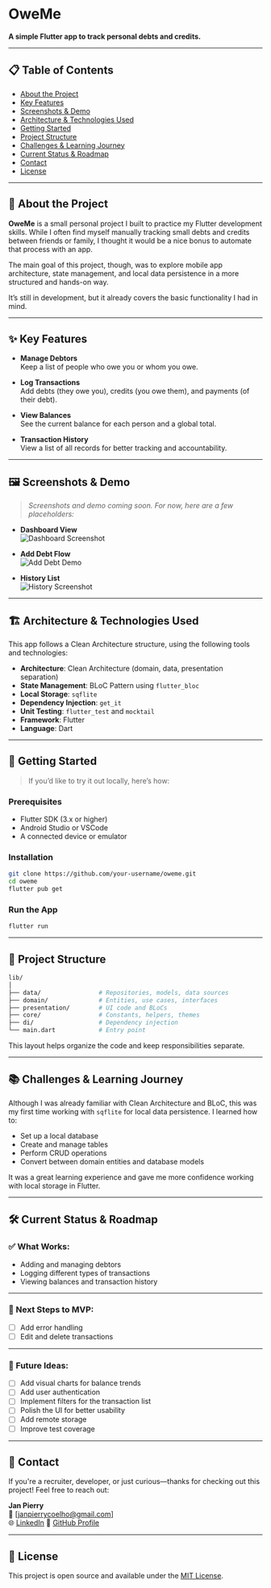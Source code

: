 # OweMe

**A simple Flutter app to track personal debts and credits.**

---

## 📋 Table of Contents

- [About the Project](#about-the-project)
- [Key Features](#key-features)
- [Screenshots & Demo](#screenshots--demo)
- [Architecture & Technologies Used](#architecture--technologies-used)
- [Getting Started](#getting-started)
- [Project Structure](#project-structure)
- [Challenges & Learning Journey](#challenges--learning-journey)
- [Current Status & Roadmap](#current-status--roadmap)
- [Contact](#contact)
- [License](#license)

---

## 🧭 About the Project

**OweMe** is a small personal project I built to practice my Flutter development skills. While I often find myself manually tracking small debts and credits between friends or family, I thought it would be a nice bonus to automate that process with an app.

The main goal of this project, though, was to explore mobile app architecture, state management, and local data persistence in a more structured and hands-on way.

It’s still in development, but it already covers the basic functionality I had in mind.

---

## ✨ Key Features

- **Manage Debtors**  
  Keep a list of people who owe you or whom you owe.

- **Log Transactions**  
  Add debts (they owe you), credits (you owe them), and payments (of their debt).

- **View Balances**  
  See the current balance for each person and a global total.

- **Transaction History**  
  View a list of all records for better tracking and accountability.

---

## 🖼️ Screenshots & Demo

> *Screenshots and demo coming soon. For now, here are a few placeholders:*

- **Dashboard View**  
  ![Dashboard Screenshot](screenshots/[add-screenshot-of-dashboard.png])

- **Add Debt Flow**  
  ![Add Debt Demo](screenshots/[add-gif-of-adding-debt.gif])

- **History List**  
  ![History Screenshot](screenshots/[add-screenshot-of-history.png])

---

## 🏗️ Architecture & Technologies Used

This app follows a Clean Architecture structure, using the following tools and technologies:

- **Architecture**: Clean Architecture (domain, data, presentation separation)
- **State Management**: BLoC Pattern using `flutter_bloc`
- **Local Storage**: `sqflite`
- **Dependency Injection**: `get_it`
- **Unit Testing**: `flutter_test` and `mocktail`
- **Framework**: Flutter
- **Language**: Dart

---

## 🚀 Getting Started

> If you’d like to try it out locally, here’s how:

### Prerequisites

- Flutter SDK (3.x or higher)
- Android Studio or VSCode
- A connected device or emulator

### Installation

```bash
git clone https://github.com/your-username/oweme.git
cd oweme
flutter pub get
```

### Run the App

```bash
flutter run
```

---

## 🧱 Project Structure

```bash
lib/
│
├── data/                # Repositories, models, data sources
├── domain/              # Entities, use cases, interfaces
├── presentation/        # UI code and BLoCs
├── core/                # Constants, helpers, themes
├── di/                  # Dependency injection
└── main.dart            # Entry point
```

This layout helps organize the code and keep responsibilities separate.

---

## 📚 Challenges & Learning Journey

Although I was already familiar with Clean Architecture and BLoC, this was my first time working with `sqflite` for local data persistence. I learned how to:

- Set up a local database
- Create and manage tables
- Perform CRUD operations
- Convert between domain entities and database models

It was a great learning experience and gave me more confidence working with local storage in Flutter.

---

## 🛠️ Current Status & Roadmap

### ✅ What Works:
- Adding and managing debtors
- Logging different types of transactions
- Viewing balances and transaction history

---

### 🔧 Next Steps to MVP:
- [ ] Add error handling
- [ ] Edit and delete transactions

---

### 🚀 Future Ideas:
- [ ] Add visual charts for balance trends
- [ ] Add user authentication
- [ ] Implement filters for the transaction list
- [ ] Polish the UI for better usability
- [ ] Add remote storage
- [ ] Improve test coverage

---

## 👤 Contact

If you're a recruiter, developer, or just curious—thanks for checking out this project! Feel free to reach out:

**Jan Pierry**  
📧 [janpierrycoelho@gmail.com]  
🌐 [LinkedIn](https://www.linkedin.com/in/jan-pierry/)
📂 [GitHub Profile](https://github.com/janpierry)

---

## 📝 License

This project is open source and available under the [MIT License](LICENSE).